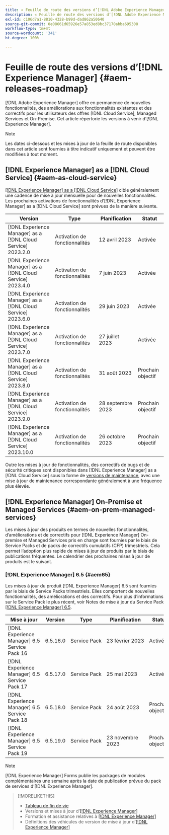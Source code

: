 ```yaml
---
title: « Feuille de route des versions d’[!DNL Adobe Experience Manager] »
description: « Feuille de route des versions d’[!DNL Adobe Experience Manager] »
exl-id: c106d7a1-8810-4328-b99d-dad862a50640
source-git-commit: 0e08661d65926e57a853ed8bc37170abba695308
workflow-type: tm+mt
source-wordcount: '341'
ht-degree: 100%

---
```


# Feuille de route des versions d’[!DNL Experience Manager] {#aem-releases-roadmap}

[!DNL Adobe Experience Manager] offre en permanence de nouvelles fonctionnalités, des améliorations aux fonctionnalités existantes et des correctifs pour les utilisateurs des offres [!DNL Cloud Service], Managed Services et On-Premise. Cet article répertorie les versions à venir d’[!DNL Experience Manager].

>[!NOTE]
>
>Les dates ci-dessous et les mises à jour de la feuille de route disponibles dans cet article sont fournies à titre indicatif uniquement et peuvent être modifiées à tout moment.

## [!DNL Experience Manager] as a [!DNL Cloud Service] {#aem-as-cloud-service}

[[!DNL Experience Manager] as a [!DNL Cloud Service]](https://experienceleague.adobe.com/docs/experience-manager-cloud-service/content/release-notes/home.html?lang=fr) cible généralement une cadence de mise à jour mensuelle pour de nouvelles fonctionnalités. Les prochaines activations de fonctionnalités d’[!DNL Experience Manager] as a [!DNL Cloud Service] sont prévues de la manière suivante.

| Version | Type | Planification | Statut |
|---|---|---|---|
| [!DNL Experience Manager] as a [!DNL Cloud Service] 2023.2.0 | Activation de fonctionnalités | 12 avril 2023 | Activée |
| [!DNL Experience Manager] as a [!DNL Cloud Service] 2023.4.0 | Activation de fonctionnalités | 7 juin 2023 | Activée |
| [!DNL Experience Manager] as a [!DNL Cloud Service] 2023.6.0 | Activation de fonctionnalités | 29 juin 2023 | Activée |
| [!DNL Experience Manager] as a [!DNL Cloud Service] 2023.7.0 | Activation de fonctionnalités | 27 juillet 2023 | Activée |
| [!DNL Experience Manager] as a [!DNL Cloud Service] 2023.8.0 | Activation de fonctionnalités | 31 août 2023 | Prochain objectif |
| [!DNL Experience Manager] as a [!DNL Cloud Service] 2023.9.0 | Activation de fonctionnalités | 28 septembre 2023 | Prochain objectif |
| [!DNL Experience Manager] as a [!DNL Cloud Service] 2023.10.0 | Activation de fonctionnalités | 26 octobre 2023 | Prochain objectif |

Outre les mises à jour de fonctionnalités, des correctifs de bugs et de sécurité critiques sont disponibles dans [!DNL Experience Manager] as a [!DNL Cloud Service] sous la forme de [versions de maintenance](https://experienceleague.adobe.com/docs/experience-manager-cloud-service/content/release-notes/maintenance/latest.html?lang=fr), avec une mise à jour de maintenance correspondante généralement à une fréquence plus élevée.

## [!DNL Experience Manager] On-Premise et Managed Services {#aem-on-prem-managed-services}

Les mises à jour des produits en termes de nouvelles fonctionnalités, d’améliorations et de correctifs pour [!DNL Experience Manager] On-premise et Managed Services pris en charge sont fournies par le biais de Service Packs et de packs de correctifs cumulatifs (CFP) trimestriels. Cela permet l’adoption plus rapide de mises à jour de produits par le biais de publications fréquentes. Le calendrier des prochaines mises à jour de produits est le suivant.

### [!DNL Experience Manager] 6.5 {#aem65}

Les mises à jour du produit [!DNL Experience Manager] 6.5 sont fournies par le biais de Service Packs trimestriels. Elles comportent de nouvelles fonctionnalités, des améliorations et des correctifs. Pour plus d’informations sur le Service Pack le plus récent, voir Notes de mise à jour du Service Pack [[!DNL Experience Manager]  6.5](https://experienceleague.adobe.com/docs/experience-manager-65/release-notes/release-notes.html?lang=fr).

| Mise à jour | Version | Type | Planification | Statut |
|---|---|---|---|---|
| [!DNL Experience Manager] 6.5 Service Pack 16 | 6.5.16.0 | Service Pack | 23 février 2023 | Activée |
| [!DNL Experience Manager] 6.5 Service Pack 17 | 6.5.17.0 | Service Pack | 25 mai 2023 | Activée |
| [!DNL Experience Manager] 6.5 Service Pack 18 | 6.5.18.0 | Service Pack | 24 août 2023 | Prochain objectif |
| [!DNL Experience Manager] 6.5 Service Pack 19 | 6.5.19.0 | Service Pack | 23 novembre 2023 | Prochain objectif |

>[!NOTE]
>
>[!DNL Experience Manager] Forms publie les packages de modules complémentaires une semaine après la date de publication prévue du pack de services d’[!DNL Experience Manager].

>[!MORELIKETHIS]
>
>* [Tableau de fin de vie](https://helpx.adobe.com/fr/support/programs/eol-matrix.html)
>* Versions et mises à jour d’[[!DNL Experience Manager] ](https://experienceleague.adobe.com/docs/experience-manager-release-information/aem-release-updates/aem-releases-updates.html?lang=fr)
>* Formation et assistance relatives à [[!DNL Experience Manager] ](https://experienceleague.adobe.com/docs/experience-manager-cloud-service.html?lang=fr)
>* Définitions des véhicules de version de mise à jour d’[[!DNL Experience Manager] ](/help/using/update-release-vehicle-definitions.md)
